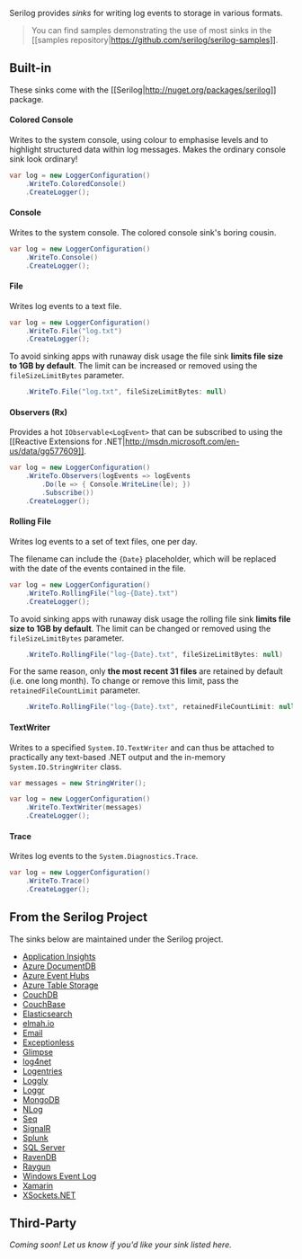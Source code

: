 Serilog provides _sinks_ for writing log events to storage in various formats.

> You can find samples demonstrating the use of most sinks in the [[samples repository|https://github.com/serilog/serilog-samples]].

## Built-in

These sinks come with the [[Serilog|http://nuget.org/packages/serilog]] package.

#### Colored Console

Writes to the system console, using colour to emphasise levels and to highlight structured data within log messages. Makes the ordinary console sink look ordinary!

```csharp
var log = new LoggerConfiguration()
    .WriteTo.ColoredConsole()
    .CreateLogger();
```

#### Console

Writes to the system console. The colored console sink's boring cousin.

```csharp
var log = new LoggerConfiguration()
    .WriteTo.Console()
    .CreateLogger();
```

#### File

Writes log events to a text file.

```csharp
var log = new LoggerConfiguration()
    .WriteTo.File("log.txt")
    .CreateLogger();
```

To avoid sinking apps with runaway disk usage the file sink **limits file size to 1GB by default**. The limit can be increased or removed using the `fileSizeLimitBytes` parameter.

```csharp
    .WriteTo.File("log.txt", fileSizeLimitBytes: null)
```

#### Observers (Rx)

Provides a hot `IObservable<LogEvent>` that can be subscribed to using the 
[[Reactive Extensions for .NET|http://msdn.microsoft.com/en-us/data/gg577609]].

```csharp
var log = new LoggerConfiguration()
    .WriteTo.Observers(logEvents => logEvents
        .Do(le => { Console.WriteLine(le); })
        .Subscribe())
    .CreateLogger();
```

#### Rolling File

Writes log events to a set of text files, one per day.

The filename can include the `{Date}` placeholder, which will be replaced with the date of the events contained in the file.

```csharp
var log = new LoggerConfiguration()
    .WriteTo.RollingFile("log-{Date}.txt")
    .CreateLogger();
```

To avoid sinking apps with runaway disk usage the rolling file sink **limits file size to 1GB by default**. The limit can be changed or removed using the `fileSizeLimitBytes` parameter.

```csharp
    .WriteTo.RollingFile("log-{Date}.txt", fileSizeLimitBytes: null)
```

For the same reason, only **the most recent 31 files** are retained by default (i.e. one long month). To change or remove this limit, pass the `retainedFileCountLimit` parameter.

```csharp
    .WriteTo.RollingFile("log-{Date}.txt", retainedFileCountLimit: null)
```

#### TextWriter

Writes to a specified `System.IO.TextWriter` and can thus be attached to practically any text-based .NET output and the in-memory `System.IO.StringWriter` class.

```csharp
var messages = new StringWriter();

var log = new LoggerConfiguration()
    .WriteTo.TextWriter(messages)
    .CreateLogger();
```

#### Trace

Writes log events to the `System.Diagnostics.Trace`.

```csharp
var log = new LoggerConfiguration()
    .WriteTo.Trace()
    .CreateLogger();
```

## From the Serilog Project

The sinks below are maintained under the Serilog project.

 * [Application Insights](https://github.com/serilog/serilog-sinks-applicationinsights) 
 * [Azure DocumentDB](https://github.com/serilog/serilog-sinks-azuredocumentdb) 
 * [Azure Event Hubs](https://github.com/serilog/serilog-sinks-azureeventhub)
 * [Azure Table Storage](https://github.com/serilog/serilog-sinks-azuretablestorage) 
 * [CouchDB](https://github.com/serilog/serilog-sinks-couchdb) 
 * [CouchBase](https://github.com/serilog/serilog-sinks-couchbase)
 * [Elasticsearch](https://github.com/serilog/serilog-sinks-elasticsearch) 
 * [elmah.io](https://github.com/serilog/serilog-sinks-elmahio) 
 * [Email](https://github.com/serilog/serilog-sinks-email)
 * [Exceptionless](https://github.com/serilog/serilog-sinks-exceptionless) 
 * [Glimpse](https://github.com/serilog/serilog-sinks-glimpse)
 * [log4net](https://github.com/serilog/serilog-sinks-log4net) 
 * [Logentries](https://github.com/serilog/serilog-sinks-logentries) 
 * [Loggly](https://github.com/serilog/serilog-sinks-loggly)
 * [Loggr](https://github.com/serilog/serilog-sinks-loggr) 
 * [MongoDB](https://github.com/serilog/serilog-sinks-mongodb)
 * [NLog](https://github.com/serilog/serilog-sinks-nlog)
 * [Seq](https://github.com/serilog/serilog-sinks-seq) 
 * [SignalR](https://github.com/serilog/serilog-sinks-signalr) 
 * [Splunk](https://github.com/serilog/serilog-sinks-splunk)
 * [SQL Server](https://github.com/serilog/serilog-sinks-mssqlserver)
 * [RavenDB](https://github.com/serilog/serilog-sinks-ravendb) 
 * [Raygun](https://github.com/serilog/serilog-sinks-raygun) 
 * [Windows Event Log](https://github.com/serilog/serilog-sinks-eventlog) 
 * [Xamarin](https://github.com/serilog/serilog-sinks-xamarin)
 * [XSockets.NET](https://github.com/serilog/serilog-sinks-xsockets)

## Third-Party

_Coming soon! Let us know if you'd like your sink listed here._